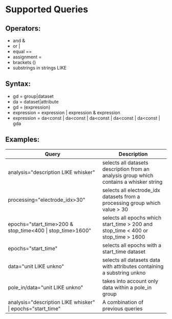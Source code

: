 Supported Queries 
==

Operators:
-
 - and &
 - or  |
 - equal ==
 - assignment =
 - brackets ()
 - substrings in strings LIKE
 
 
Syntax:
-

- gd = group|dataset
- da = dataset|attribute
- gd = (expression)
- expression = expression | expression & expression
- expression = da<const | da<const | da<const | da<const | da<const | gda

Examples:
-

 Query                                 |      Description
-------------------------------------|---------------------------------------------------------------------------------------
 analysis="description LIKE whisker" | selects all datasets description from an analysis group which contains a whisker string 
 processing="electrode_idx>30"       | selects all electrode_idx datasets from a processing group which value > 30  
 epochs="start_time>200 & stop_time<400 &#124; stop_time>1600" | selects all epochs which start_time > 200 and stop_time < 400 or stop_time > 1600
 epochs="start_time"                    | selects all epochs with a start_time dataset        
 data="unit LIKE unkno" | selects all datasets data with attributes containing a substring unkno
 pole_in/data="unit LIKE unkno" | takes into account only data within a pole_in group
 analysis="description LIKE whisker" &#124; epochs="start_time"  | A combination of previous queries
 
 



 

